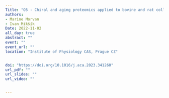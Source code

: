 ```yaml
---
Title: "O5 - Chiral and aging proteomics applied to bovine and rat collagen"
authors:
- Marine Morvan
- Ivan Mikšík
Date: 2022-11-02
all_day: true
abstract: ""
event: ""
event_url: ""
location: "Institute of Physiology CAS, Prague CZ"


doi: "https://doi.org/10.1016/j.aca.2023.341260"
url_pdf: ""
url_slides: ""
url_video: ""


---
```

